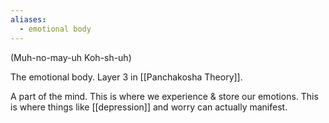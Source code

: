 ```yaml
---
aliases:
  - emotional body
---
```

(Muh-no-may-uh Koh-sh-uh)

The emotional body. Layer 3 in [[Panchakosha Theory]].

A part of the mind. This is where we experience & store our emotions. This is where things like [[depression]] and worry can actually manifest.